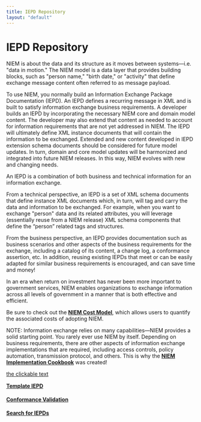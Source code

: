 ```yaml
---
title: IEPD Repository
layout: "default"
---
```

# IEPD Repository

NIEM is about the data and its structure as it moves between systems—i.e. "data in motion." The NIEM model is a data layer that provides building blocks, such as "person name," "birth date," or "activity" that define exchange message content often referred to as message payload. 

To use NIEM, you normally build an Information Exchange Package Documentation (IEPD). An IEPD defines a recurring message in XML and is built to satisfy information exchange business requirements. A developer builds an IEPD by incorporating the necessary NIEM core and domain model content. The developer may also extend that content as needed to account for information requirements that are not yet addressed in NIEM. The IEPD will ultimately define XML instance documents that will contain the information to be exchanged. Extended and new content developed in IEPD extension schema documents should be considered for future model updates. In turn, domain and core model updates will be harmonized and integrated into future NIEM releases. In this way, NIEM evolves with new and changing needs.

An IEPD is a combination of both business and technical information for an information exchange.

From a technical perspective, an IEPD is a set of XML schema documents that define instance XML documents which, in turn, will tag and carry the data and information to be exchanged. For example, when you want to exchange "person" data and its related attributes, you will leverage (essentially reuse from a NIEM release) XML schema components that define the “person” related tags and structures.

From the business perspective, an IEPD provides documentation such as business scenarios and other aspects of the business requirements for the exchange, including a catalog of its content, a change log, a conformance assertion, etc. In addition, reusing existing IEPDs that meet or can be easily adapted for similar business requirements is encouraged, and can save time and money! 

In an era when return on investment has never been more important to government services, NIEM enables organizations to exchange information across all levels of government in a manner that is both effective and efficient.

Be sure to check out the **[NIEM Cost Model](https://niem.gov/aboutniem/roadmap/Pages/cost-model.aspx)**, which allows users to quantify the associated costs of adopting NIEM.

NOTE: Information exchange relies on many capabilities—NIEM provides a solid starting point. You rarely ever use NIEM by itself. Depending on business requirements, there are other aspects of information exchange implementations that are required, including access controls, policy automation, transmission protocol, and others. This is why the **[NIEM Implementation Cookbook](https://github.com/NIEM/Implementation-Cookbook)** was created!


[the clickable text](http://github.com/)

<!-- icon menu -->
<div class="col-md-4">
  <div class="media">
    <div class="pull-left">
      <span class="fa-stack fa-2x">
        <i class="fa fa-square fa-stack-2x text-primary" style="color:#65c4cb; border-color:#3c8185"></i>
        <i class="fa fa-file-code-o fa-stack-1x" style="color:#005170"></i>
      </span>
    </div>
    <div class="media-body">
      <h4 class="media-heading" style="margin-top:15px"><a href="https://github.com/jtmrice/Template-IEPD/">Template IEPD</a></h4>
    </div>
  </div>
  <div class="media">
    <div class="pull-left">
      <span class="fa-stack fa-2x">
        <i class="fa fa-square fa-stack-2x text-primary" style="color:#65c4cb; border-color:#3c8185"></i>
        <i class="fa fa-gavel fa-stack-1x" style="color:#005170"></i>
      </span>
    </div>
    <div class="media-body">
      <h4 class="media-heading" style="margin-top:15px"><a href="#">Conformance Validation</a></h4>
    </div>
  </div>
</div>
<div class="col-md-4">
  <div class="media">
    <div class="pull-left">
      <span class="fa-stack fa-2x">
        <i class="fa fa-square fa-stack-2x text-primary" style="color:#65c4cb; border-color:#3c8185"></i>
        <i class="fa fa-file-text-o fa-stack-1x" style="color:#005170"></i>
      </span>
    </div>
    <div class="media-body">
      <h4 class="media-heading" style="margin-top:15px"><a href="#">Search for IEPDs</a></h4>
    </div>
  </div>
</div>
